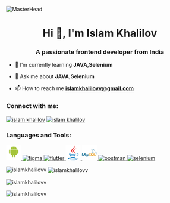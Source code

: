 ![MasterHead](https://media.licdn.com/dms/image/v2/D5616AQEc2VdsEAgJTQ/profile-displaybackgroundimage-shrink_350_1400/profile-displaybackgroundimage-shrink_350_1400/0/1725802496201?e=1738195200&v=beta&t=1MUSJmauBKY8GwTEufLvesfLEJxcTqbaz6lBBpQvU2g)

<h1 align="center">Hi 👋, I'm Islam Khalilov</h1>
<h3 align="center">A passionate frontend developer from India</h3>

- 🌱 I’m currently learning **JAVA,Selenium**

- 💬 Ask me about **JAVA,Selenium**

- 📫 How to reach me **islamkhalilovv@gmail.com**

<h3 align="left">Connect with me:</h3>
<p align="left">
<a href="https://linkedin.com/in/islam khalilov" target="blank"><img align="center" src="https://raw.githubusercontent.com/rahuldkjain/github-profile-readme-generator/master/src/images/icons/Social/linked-in-alt.svg" alt="islam khalilov" height="30" width="40" /></a>
<a href="https://fb.com/islam khalilov" target="blank"><img align="center" src="https://raw.githubusercontent.com/rahuldkjain/github-profile-readme-generator/master/src/images/icons/Social/facebook.svg" alt="islam khalilov" height="30" width="40" /></a>
</p>

<h3 align="left">Languages and Tools:</h3>
<p align="left"> <a href="https://developer.android.com" target="_blank" rel="noreferrer"> <img src="https://raw.githubusercontent.com/devicons/devicon/master/icons/android/android-original-wordmark.svg" alt="android" width="40" height="40"/> </a> <a href="https://www.figma.com/" target="_blank" rel="noreferrer"> <img src="https://www.vectorlogo.zone/logos/figma/figma-icon.svg" alt="figma" width="40" height="40"/> </a> <a href="https://flutter.dev" target="_blank" rel="noreferrer"> <img src="https://www.vectorlogo.zone/logos/flutterio/flutterio-icon.svg" alt="flutter" width="40" height="40"/> </a> <a href="https://www.java.com" target="_blank" rel="noreferrer"> <img src="https://raw.githubusercontent.com/devicons/devicon/master/icons/java/java-original.svg" alt="java" width="40" height="40"/> </a> <a href="https://www.mysql.com/" target="_blank" rel="noreferrer"> <img src="https://raw.githubusercontent.com/devicons/devicon/master/icons/mysql/mysql-original-wordmark.svg" alt="mysql" width="40" height="40"/> </a> <a href="https://postman.com" target="_blank" rel="noreferrer"> <img src="https://www.vectorlogo.zone/logos/getpostman/getpostman-icon.svg" alt="postman" width="40" height="40"/> </a> <a href="https://www.selenium.dev" target="_blank" rel="noreferrer"> <img src="https://raw.githubusercontent.com/detain/svg-logos/780f25886640cef088af994181646db2f6b1a3f8/svg/selenium-logo.svg" alt="selenium" width="40" height="40"/> </a> </p>

<p><img align="left" src="https://github-readme-stats.vercel.app/api/top-langs?username=islamkhalilovv&show_icons=true&locale=en&layout=compact" alt="islamkhalilovv" /></p>

<p>&nbsp;<img align="center" src="https://github-readme-stats.vercel.app/api?username=islamkhalilovv&show_icons=true&locale=en" alt="islamkhalilovv" /></p>

<p><img align="center" src="https://github-readme-streak-stats.herokuapp.com/?user=islamkhalilovv&" alt="islamkhalilovv" /></p>
<p align="left"> <img src="https://komarev.com/ghpvc/?username=islamkhalilovv&label=Profile%20views&color=0e75b6&style=flat" alt="islamkhalilovv" /> </p>
